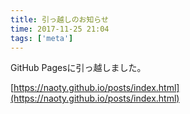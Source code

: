 ```yaml
---
title: 引っ越しのお知らせ
time: 2017-11-25 21:04
tags: ['meta']
---
```


GitHub Pagesに引っ越しました。

[https://naoty.github.io/posts/index.html](https://naoty.github.io/posts/index.html)
